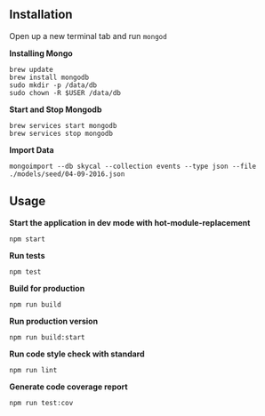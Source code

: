 ## Installation

Open up a new terminal tab and run `mongod`

**Installing Mongo**
```
brew update
brew install mongodb
sudo mkdir -p /data/db
sudo chown -R $USER /data/db
```
**Start and Stop Mongodb**
```
brew services start mongodb
brew services stop mongodb
```

**Import Data**
```
mongoimport --db skycal --collection events --type json --file ./models/seed/04-09-2016.json
```


## Usage

**Start the application in dev mode with hot-module-replacement**
```
npm start
```

**Run tests**
```
npm test
```

**Build for production**
```
npm run build
```

**Run production version**
```
npm run build:start
```

**Run code style check with standard**
```
npm run lint
```

**Generate code coverage report**
```
npm run test:cov
```
